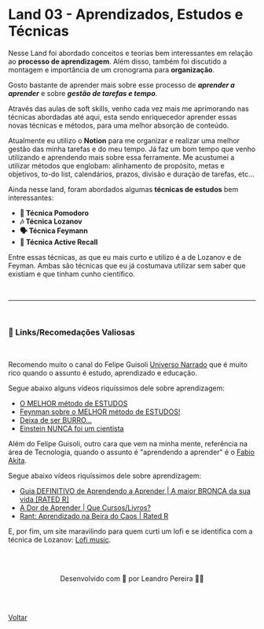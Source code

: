 <h1>Land 03 - Aprendizados, Estudos e Técnicas</h1>

<p>
  Nesse Land foi abordado conceitos e teorias bem interessantes em relação ao <strong>processo de aprendizagem</strong>.
  Além disso, também foi discutido a montagem e importância de um cronograma para <strong>organização</strong>.
</p>

<p>
  Gosto bastante de aprender mais sobre esse processo de <em><strong>aprender a aprender</strong></em>
  e sobre <em><strong>gestão de tarefas e tempo</strong></em>.
</p>

<p>
  Através das aulas de soft skills, venho cada vez mais me aprimorando nas técnicas abordadas até aqui, esta sendo enriquecedor aprender essas novas técnicas e métodos, para uma melhor absorção de conteúdo. 
</p>

<p>
  Atualmente eu utilizo o <strong>Notion</strong> para me organizar e realizar uma melhor gestão das minha tarefas e do meu tempo. 
  Já faz um bom tempo que venho utilizando e aprendendo mais sobre essa ferramente. Me acustumei a utilizar métodos que englobam:
  alinhamento de propósito, metas e objetivos, to-do list, calendários, prazos, divisão e duração de tarefas, etc...
</p>

<p>Ainda nesse land, foram abordados algumas <strong>técnicas de estudos</strong> bem interessantes:</p>
<ul>
  <li><strong>🍅 Técnica Pomodoro</strong></li>
  <li><strong>🎶 Técnica Lozanov</strong></li>
  <li><strong>🗣 Técnica Feymann</strong></li>
  <li><strong>🔁 Técnica Active Recall</strong></li>
</ul>

<p>
  Entre essas técnicas, as que eu mais curto e utilizo é a de Lozanov e de Feyman. Ambas são técnicas que eu já costumava
  utilizar sem saber que existiam e que tinham cunho científico.
</p>

<br>
<hr>
<br>
<h3>🔗 Links/Recomedações Valiosas</h3>
<br>

<p>
  Recomendo muito o canal do Felipe Guisoli <a href="https://www.youtube.com/c/UniversoNarrado">Universo Narrado</a> que é muito rico quando o assunto é estudo, aprendizado e educação.
  
  Segue abaixo alguns vídeos riquíssimos dele sobre aprendizagem:
  <ul>
    <li><a href="https://www.youtube.com/watch?v=S6MCK1Ggjp8">O MELHOR método de ESTUDOS</a></li>
    <li><a href="https://www.youtube.com/watch?v=RQE_UHooRic&t=7s">Feynman sobre o MELHOR método de ESTUDOS!</a></li>
    <li><a href="https://www.youtube.com/watch?v=0A2XHBeEQrc&t=117s">Deixa de ser BURRO...</a></li>
    <li><a href="https://www.youtube.com/watch?v=2y_DSVxist0&t=57s">Einstein NUNCA foi um cientista</a></li>
  </ul>
</p>

<p>
  Além do Felipe Guisoli, outro cara que vem na minha mente, referência na área de Tecnologia, quando o assunto é "aprendendo a aprender" é o <a href="https://www.youtube.com/c/FabioAkita1990">Fabio Akita</a>.

  Segue abaixo vídeos riquíssimos dele sobre aprendizagem:
  <ul>
    <li><a href="https://www.youtube.com/watch?v=oUPaJxk6TZ0&t=2s">Guia DEFINITIVO de Aprendendo a Aprender | A maior BRONCA da sua vida [RATED R]</a></li>
    <li><a href="https://www.youtube.com/watch?v=HEaIsKm-pao&t=23s">A Dor de Aprender | Que Cursos/Livros?</a></li>
    <li><a href="https://www.youtube.com/watch?v=am-FQ86mKV0&t=7s">Rant: Aprendizado na Beira do Caos | Rated R</a></li>
  </ul>
</p>

<p>
  E, por fim, um site maravilindo para quem curti um lofi e se identifica com a técnica de Lozanov: <a href="https://www.lofi.cafe/">Lofi music</a>.
</p>

<br><br>

<p align="center"> Desenvolvido com 💜 por Leandro Pereira ✌🏽<p>

<br><br>

<a href="../../README.md">Voltar</a>